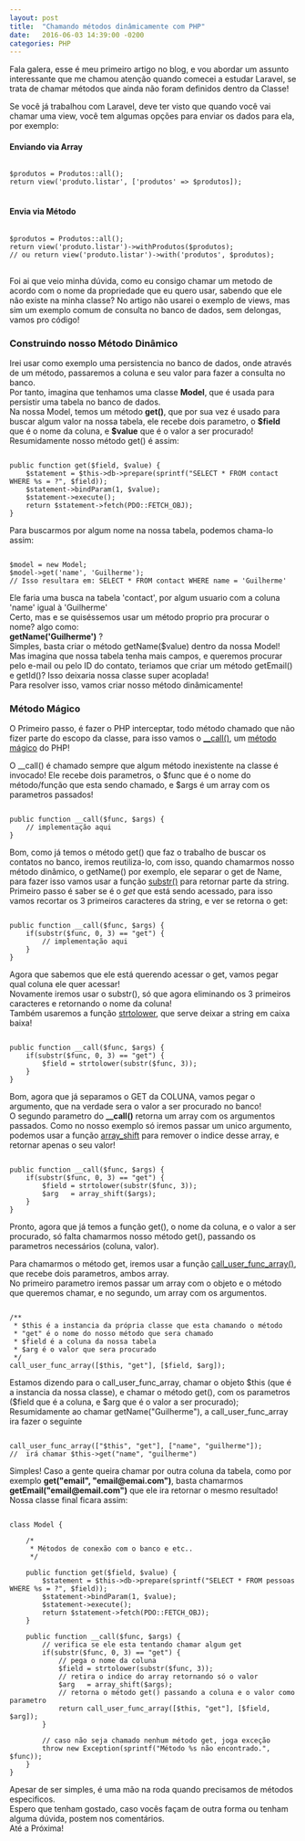 ```yaml
---
layout: post
title:  "Chamando métodos dinâmicamente com PHP"
date:   2016-06-03 14:39:00 -0200
categories: PHP
---
```


<p>
	Fala galera, esse é meu primeiro artigo no blog, e vou abordar um assunto interessante que me chamou atenção quando comecei a estudar Laravel, se trata de chamar métodos que ainda não foram definidos dentro da Classe!
</p>

<p>
	Se você já trabalhou com Laravel, deve ter visto que quando você vai chamar uma view, você tem algumas opções para enviar os dados para ela, por exemplo:
</p>

<h4>Enviando via Array</h4>
<pre>
<code class="php">
$produtos = Produtos::all();
return view('produto.listar', ['produtos' => $produtos]);
</code>
</pre>

<h4>Envia via Método</h4>
<pre>
<code class="php">
$produtos = Produtos::all();
return view('produto.listar')->withProdutos($produtos);
// ou return view('produto.listar')->with('produtos', $produtos);
</code>
</pre>

<p>
	Foi ai que veio minha dúvida, como eu consigo chamar um metodo de acordo com o nome da propriedade que eu quero usar, sabendo que ele não existe na minha classe? 
	No artigo não usarei o exemplo de views, mas sim um exemplo comum de consulta no banco de dados, sem delongas, vamos pro código!
</p>

<h3>Construindo nosso Método Dinâmico</h3>
<p>
	Irei usar como exemplo uma persistencia no banco de dados, onde através de um método, passaremos a coluna e seu valor para fazer a consulta no banco.
	<br>
	Por tanto, imagina que tenhamos uma classe <strong>Model</strong>, que é usada para persistir uma tabela no banco de dados.
	<br>
	Na nossa Model, temos um método <strong>get()</strong>, que por sua vez é usado para buscar algum valor na nossa tabela, ele recebe dois parametro, o <strong>$field</strong> que é o nome da coluna, e <strong>$value</strong> que é o valor a ser procurado!
	<br>
	Resumidamente nosso método get() é assim:
</p>

<pre><code class="php">
public function get($field, $value) {
    $statement = $this->db->prepare(sprintf("SELECT * FROM contact WHERE %s = ?", $field));
    $statement->bindParam(1, $value);
    $statement->execute();
    return $statement->fetch(PDO::FETCH_OBJ);
}
</code></pre>

<p>
	Para buscarmos por algum nome na nossa tabela, podemos chama-lo assim:
</p>

<pre><code class="php">
$model = new Model;
$model->get('name', 'Guilherme');
// Isso resultara em: SELECT * FROM contact WHERE name = 'Guilherme'
</code></pre>

<p>
	Ele faria uma busca na tabela 'contact', por algum usuario com a coluna 'name' igual à 'Guilherme'
	<br>
	Certo, mas e se quiséssemos usar um método proprio pra procurar o nome? algo como:
	<br>
	<strong>getName('Guilherme')</strong> ?
	<br>
	Simples, basta criar o método getName($value) dentro da nossa Model!
	<br>
	Mas imagina que nossa tabela tenha mais campos, e queremos procurar pelo e-mail ou pelo ID do contato, teriamos que criar um método getEmail() e getId()? Isso deixaria nossa classe super acoplada!
	<br>
	Para resolver isso, vamos criar nosso método dinâmicamente!
</p>

<h3>Método Mágico</h3>
<p>
	O Primeiro passo, é fazer o PHP interceptar, todo método chamado que não fizer parte do escopo da classe, para isso vamos o <a target="_blank" href="http://php.net/manual/en/language.oop5.overloading.php#object.call">__call()</a>, um <a target="_blank" href="http://php.net/manual/en/language.oop5.magic.php">método mágico</a> do PHP!
</p>
<p>
	O __call() é chamado sempre que algum método inexistente na classe é invocado! Ele recebe dois parametros, o $func  que é o nome do método/função que esta sendo chamado, e $args é um array com os parametros passados!
	<br>
</p>

<pre><code class="php">
public function __call($func, $args) {
    // implementação aqui
}
</code></pre>

<p>
	Bom, como já temos o método get() que faz o trabalho de buscar os contatos no banco, iremos reutiliza-lo, com isso, quando chamarmos nosso método dinâmico, o getName() por exemplo, ele separar o get de Name, para fazer isso vamos usar a função <a target="_blank" href="http://php.net/manual/en/function.substr.php">substr()</a> para retornar parte da string.
	<br>
	Primeiro passo é saber se é o <em>get</em> que está sendo acessado, para isso vamos recortar os 3 primeiros caracteres da string, e ver se retorna o get:
</p>

<pre><code class="php">
public function __call($func, $args) {
    if(substr($func, 0, 3) == "get") {
        // implementação aqui
    }
}
</code></pre>

<p>
	Agora que sabemos que ele está querendo acessar o get, vamos pegar qual coluna ele quer acessar!
	<br>
	Novamente iremos usar o substr(), só que agora eliminando os 3 primeiros caracteres e retornando o nome da coluna!
	<br>Também usaremos a função <a target="_blank" href="http://php.net/manual/en/function.strtolower.php">strtolower</a>, que serve deixar a string em caixa baixa!
</p>

<pre><code class="php">
public function __call($func, $args) {
    if(substr($func, 0, 3) == "get") {
        $field = strtolower(substr($func, 3));
    }
}
</code></pre>

<p>
	Bom, agora que já separamos o GET da COLUNA, vamos pegar o argumento, que na verdade sera o valor a ser procurado no banco!
	<br>
	O segundo parametro do <strong>__call()</strong> retorna um array com os argumentos passados. Como no nosso exemplo só iremos passar um unico argumento, podemos usar a função <a target="_blank" href="http://php.net/manual/en/function.array-shift.php">array_shift</a> para remover o indice desse array, e retornar apenas o seu valor!
</p>

<pre><code class="php">
public function __call($func, $args) {
    if(substr($func, 0, 3) == "get") {
        $field = strtolower(substr($func, 3));
        $arg   = array_shift($args);
    }
}
</code></pre>

<p>
	Pronto, agora que já temos a função get(), o nome da coluna, e o valor a ser procurado, só falta chamarmos nosso método get(), passando os parametros necessários (coluna, valor).
</p>
<p>
	Para chamarmos o método get, iremos usar a função <a target="_blank" href="http://php.net/manual/en/function.call-user-func-array.php">call_user_func_array()</a>, que recebe dois parametros, ambos array.
	<br>
	No primeiro parametro iremos passar um array com o objeto e o método que queremos chamar, e no segundo, um array com os argumentos.
</p>

<pre><code class="php">
/**
 * $this é a instancia da própria classe que esta chamando o método
 * "get" é o nome do nosso método que sera chamado
 * $field é a coluna da nossa tabela
 * $arg é o valor que sera procurado
 */
call_user_func_array([$this, "get"], [$field, $arg]);
</code></pre>

<p>
	Estamos dizendo para o call_user_func_array, chamar o objeto $this (que é a instancia da nossa classe), e chamar o método get(), com os parametros ($field que é a coluna, e $arg que é o valor a ser procurado);
	<br>
	Resumidamente ao chamar getName("Guilherme"), a call_user_func_array ira fazer o seguinte
	<br>
</p>

<pre><code class="php">
call_user_func_array(["$this", "get"], ["name", "guilherme"]);
//  irá chamar $this->get("name", "guilherme")
</code></pre>

<p>
	Simples! Caso a gente queira chamar por outra coluna da tabela, como por exemplo <strong>get("email", "email@emai.com")</strong>, basta chamarmos <strong>getEmail("email@email.com")</strong>
	que ele ira retornar o mesmo resultado!<br>
	Nossa classe final ficara assim:
</p>

<pre><code class="php">
class Model {
	
    /*
     * Métodos de conexão com o banco e etc..
     */
	
    public function get($field, $value) {
        $statement = $this->db->prepare(sprintf("SELECT * FROM pessoas WHERE %s = ?", $field));
        $statement->bindParam(1, $value);
        $statement->execute();
        return $statement->fetch(PDO::FETCH_OBJ);
    }

    public function __call($func, $args) {
        // verifica se ele esta tentando chamar algum get
        if(substr($func, 0, 3) == "get") {
            // pega o nome da coluna
            $field = strtolower(substr($func, 3));
            // retira o indice do array retornando só o valor
            $arg   = array_shift($args);
            // retorna o método get() passando a coluna e o valor como parametro
            return call_user_func_array([$this, "get"], [$field, $arg]);
        }

        // caso não seja chamado nenhum método get, joga exceção
        throw new Exception(sprintf("Método %s não encontrado.", $func));
    }
}
</code></pre>

<p>
	Apesar de ser simples, é uma mão na roda quando precisamos de métodos especificos.
	<br>
	Espero que tenham gostado, caso vocês façam de outra forma ou tenham alguma dúvida, postem nos comentários.
	<br>
	Até a Próxima!
</p>